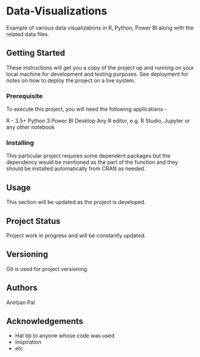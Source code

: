 # Data-Visualizations
Example of various data visualizations in R, Python, Power BI along with the related data files.

## Getting Started
These instructions will get you a copy of the project up and running on your local machine for development and testing purposes. See deployment for notes on how to deploy the project on a live system.

### Prerequisite
To execute this project, you will need the following applications -

R - 3.5+
Python 3
Power BI Desktop
Any R editor, e.g. R Studio, Jupyter or any other notebook

### Installing
This particular project requires some dependent packages but the dependency would be mentioned as the part of the function and they should be installed automatically from CRAN as needed.

## Usage
This section will be updated as the project is developed.

## Project Status
Project work in progress and will be constantly updated.

## Versioning
Git is used for project versioning.

## Authors
Anirban Pal

## Acknowledgements
* Hat tip to anyone whose code was used
* Inspiration
* etc
